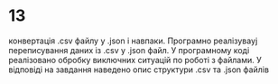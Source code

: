 # 13
конвертація .csv файлу у .json і навпаки.
 Програмно реалізуваyj переписування даних із .csv у .json файл. У програмному коді реалізовано обробку виключних ситуацій по роботі з файлами. У відповіді на завдання наведено опис структури .csv та .json файлів
